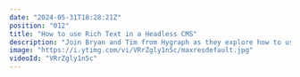 ```yaml
---
date: "2024-05-31T18:28:21Z"
position: "012"
title: "How to use Rich Text in a Headless CMS"
description: "Join Bryan and Tim from Hygraph as they explore how to use a Rich Text editor in a Headless CMS. Learn about features and ways of implementing them in your front-end!\n\r\n\rAsk us any questions in the chat and join the community: https://slack.hygraph.com"
image: "https://i.ytimg.com/vi/VRrZgly1n5c/maxresdefault.jpg"
videoId: "VRrZgly1n5c"
---
```



